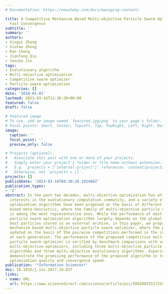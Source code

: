 ```yaml
---
# Documentation: https://wowchemy.com/docs/managing-content/

title: A Competitive Mechanism Based Multi-objective Particle Swarm Optimizer with
  Fast Convergence
subtitle: ''
summary: ''
authors:
- Xingyi Zhang
- Xiutao Zheng
- Ran Cheng
- Jianfeng Qiu
- Yaochu Jin
tags:
- Evolutionary algorithm
- Multi-objective optimization
- Competitive swarm optimizer
- Particle swarm optimization
categories: []
date: '2018-01-01'
lastmod: 2023-03-16T12:30:28+08:00
featured: false
draft: false

# Featured image
# To use, add an image named `featured.jpg/png` to your page's folder.
# Focal points: Smart, Center, TopLeft, Top, TopRight, Left, Right, BottomLeft, Bottom, BottomRight.
image:
  caption: ''
  focal_point: ''
  preview_only: false

# Projects (optional).
#   Associate this post with one or more of your projects.
#   Simply enter your project's folder or file name without extension.
#   E.g. `projects = ["internal-project"]` references `content/project/deep-learning/index.md`.
#   Otherwise, set `projects = []`.
projects: []
publishDate: '2023-03-16T04:30:28.191408Z'
publication_types:
- '2'
abstract: In the past two decades, multi-objective optimization has attracted increasing
  interests in the evolutionary computation community, and a variety of multi-objective
  optimization algorithms have been proposed on the basis of different population
  based meta-heuristics, where the family of multi-objective particle swarm optimization
  is among the most representative ones. While the performance of most existing multi-objective
  particle swarm optimization algorithms largely depends on the global or personal
  best particles stored in an external archive, in this paper, we propose a competitive
  mechanism based multi-objective particle swarm optimizer, where the particles are
  updated on the basis of the pairwise competitions performed in the current swarm
  at each generation. The performance of the proposed competitive multi-objective
  particle swarm optimizer is verified by benchmark comparisons with several state-of-the-art
  multi-objective optimizers, including three multi-objective particle swarm optimization
  algorithms and three multi-objective evolutionary algorithms. Experimental results
  demonstrate the promising performance of the proposed algorithm in terms of both
  optimization quality and convergence speed.
publication: '*Information Sciences*'
doi: 10.1016/j.ins.2017.10.037
links:
- name: URL
  url: https://www.sciencedirect.com/science/article/pii/S0020025517310344
---
```

